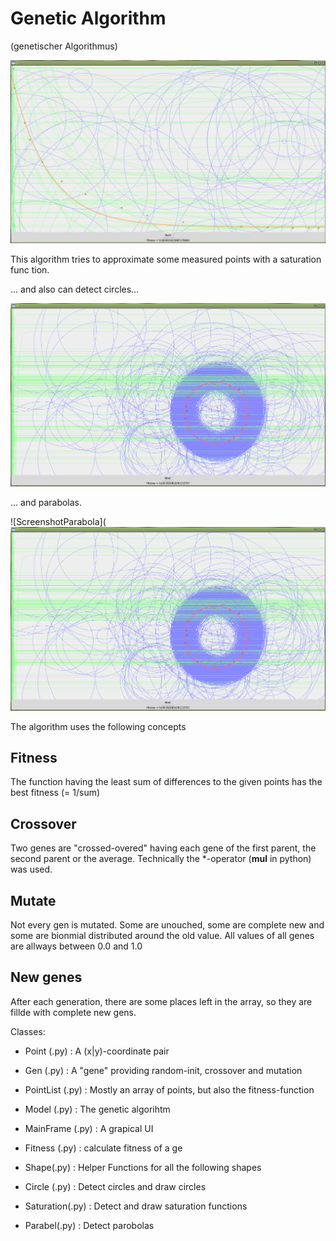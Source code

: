 Genetic Algorithm
=================
(genetischer Algorithmus)

![Screenshot](https://github.com/pheek/genetischerAlgorithmus/blob/main/Screenshot.png)


This algorithm tries to approximate some measured points with a saturation func
tion.

... and also can detect circles...

![ScreenshotCircle](https://github.com/pheek/genetischerAlgorithmus/blob/main/ScreenshotCircle.png)

... and parabolas.

![ScreenshotParabola](![ScreenshotCircle](https://github.com/pheek/genetischerAlgorithmus/blob/main/ScreenshotCircle.png)



The algorithm uses the following concepts

Fitness
-------
The function having the least sum of differences to the given points has the best fitness (= 1/sum)

Crossover
---------
Two genes are "crossed-overed" having each gene of the first parent, the second parent or the average.
Technically the *-operator (__mul__ in python) was used. 

Mutate
------
Not every gen is mutated. Some are unouched, some are complete new and some are bionmial distributed around the old value. All values of all genes are allways between 0.0 and 1.0

New genes
---------
After each generation, there are some places left in the array, so they are fillde with complete new gens.

Classes:

* Point (.py)     : A (x|y)-coordinate pair
* Gen   (.py)     : A "gene" providing random-init, crossover and mutation
* PointList (.py) : Mostly an array of points, but also the fitness-function
* Model (.py)     : The genetic algorihtm
* MainFrame (.py) : A grapical UI

* Fitness (.py)   : calculate fitness of a ge

* Shape(.py)      : Helper Functions for all the following shapes
* Circle (.py)    : Detect circles and draw circles
* Saturation(.py) : Detect and draw saturation functions
* Parabel(.py)    : Detect parobolas




